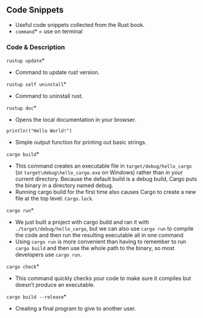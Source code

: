 ## Code Snippets
- Useful code snippets collected from the Rust book. 
- ```command```* = use on terminal

### Code & Description

```rustup update```*
- Command to update rust version. 

```rustup self uninstall```*
- Command to uninstall rust. 

```rustup doc```*
- Opens the local documentation in your browser.

```println!("Hello World!")```
- Simple output function for printing out basic strings. 

```cargo build```*
- This command creates an executable file in ```target/debug/hello_cargo``` (or ```target\debug\hello_cargo.exe``` on Windows) rather than in your current directory. Because the default build is a debug build, Cargo puts the binary in a directory named debug. 
- Running cargo build for the first time also causes Cargo to create a new file at the top level: ```Cargo.lock```.

```cargo run```*
- We just built a project with cargo build and ran it with ```./target/debug/hello_cargo```, but we can also use ```cargo run``` to compile the code and then run the resulting executable all in one command
- Using ```cargo run``` is more convenient than having to remember to run ```cargo build``` and then use the whole path to the binary, so most developers use ```cargo run```.

```cargo check```*
- This command quickly checks your code to make sure it compiles but doesn’t produce an executable. 

```cargo build --release```*
- Creating a final program to give to another user. 